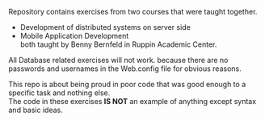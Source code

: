 Repository contains exercises from two courses that were taught together.  
 - Development of distributed systems on server side  
 - Mobile Application Development  
both taught by Benny Bernfeld in Ruppin Academic Center.  

All Database related exercises will not work. because there are no passwords and usernames in the Web.config file for obvious reasons.  

This repo is about being proud in poor code that was good enough to a specific task and nothing else.  
The code in these exercises **IS NOT** an example of anything except syntax and basic ideas. 
